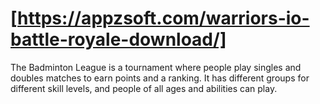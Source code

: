 # [https://appzsoft.com/warriors-io-battle-royale-download/]
The Badminton League is a tournament where people play singles and doubles matches to earn points and a ranking. It has different groups for different skill levels, and people of all ages and abilities can play. 
